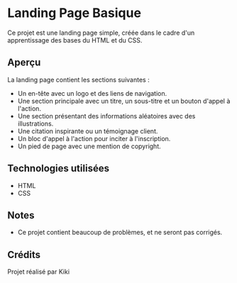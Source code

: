 # Landing Page Basique

Ce projet est une landing page simple, créée dans le cadre d'un apprentissage des bases du HTML et du CSS.

## Aperçu

La landing page contient les sections suivantes :

*   Un en-tête avec un logo et des liens de navigation.
*   Une section principale avec un titre, un sous-titre et un bouton d'appel à l'action.
*   Une section présentant des informations aléatoires avec des illustrations.
*   Une citation inspirante ou un témoignage client.
*   Un bloc d'appel à l'action pour inciter à l'inscription.
*   Un pied de page avec une mention de copyright.

## Technologies utilisées

*   HTML
*   CSS

## Notes

*   Ce projet contient beaucoup de problèmes, et ne seront pas corrigés. 


## Crédits

Projet réalisé par Kiki
